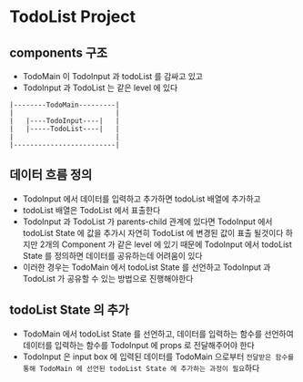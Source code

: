 # TodoList Project
## components 구조
* TodoMain 이 TodoInput 과 todoList 를 감싸고 있고
* TodoInput 과 TodoList 는 같은 level 에 있다
```
|--------TodoMain---------|
|						  |
|	|----TodoInput----|	  |
|	|-----TodoList----|	  |
|						  |
|-------------------------|

```

## 데이터 흐름 정의
* TodoInput 에서 데이터를 입력하고 추가하면 todoList 배열에 추가하고
* todoList 배열은 TodoList 에서 표출한다
* TodoInput 과 TodoList 가 parents-child 관계에 있다면 TodoInput 에서 todoList State 에 값을 추가시 자연히 TodoList 에 변경된 값이 표출 될것이다
하지만 2개의 Component 가 같은 level 에 있기 때문에 TodoInput 에서 todoList State 를 정의하면 데이터를 공유하는데 어려움이 있다
* 이러한 경우는 TodoMain 에서 todoList State 를 선언하고 TodoInput 과 TodoList 가 공유할 수 있는 방법으로 진행해야한다

## todoList State 의 추가
* TodoMain 에서 todoList State 를 선언하고, 데이터를 입력하는 함수를 선언하여 데이터를 입력하는 함수를 TodoInput 에 props 로 전달해주어야 한다
* TodoInput 은 input box 에 입력된 데이터를 TodoMain 으로부터 ```전달받은 함수를 통해 TodoMain 에 선언된 todoList State 에 추가하는 과정이 필요```하다